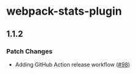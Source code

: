 # webpack-stats-plugin

## 1.1.2

### Patch Changes

- Adding GitHub Action release workflow ([#98](https://github.com/FormidableLabs/webpack-stats-plugin/pull/98))
